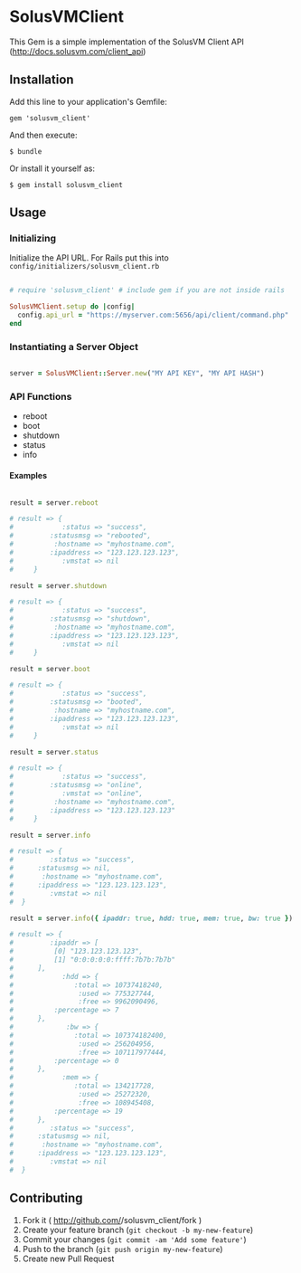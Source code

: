 # SolusVMClient

This Gem is a simple implementation of the SolusVM Client API (http://docs.solusvm.com/client_api)

## Installation

Add this line to your application's Gemfile:

    gem 'solusvm_client'

And then execute:

    $ bundle

Or install it yourself as:

    $ gem install solusvm_client

## Usage

### Initializing

Initialize the API URL. For Rails put this into `config/initializers/solusvm_client.rb`

```ruby

# require 'solusvm_client' # include gem if you are not inside rails

SolusVMClient.setup do |config|
  config.api_url = "https://myserver.com:5656/api/client/command.php"
end
```

### Instantiating a Server Object

```ruby

server = SolusVMClient::Server.new("MY API KEY", "MY API HASH")
```

### API Functions

* reboot
* boot
* shutdown
* status
* info

#### Examples

```ruby

result = server.reboot

# result => {
#            :status => "success",
#         :statusmsg => "rebooted",
#          :hostname => "myhostname.com",
#         :ipaddress => "123.123.123.123",
#            :vmstat => nil
#     }

result = server.shutdown

# result => {
#            :status => "success",
#         :statusmsg => "shutdown",
#          :hostname => "myhostname.com",
#         :ipaddress => "123.123.123.123",
#            :vmstat => nil
#     }

result = server.boot

# result => {
#            :status => "success",
#         :statusmsg => "booted",
#          :hostname => "myhostname.com",
#         :ipaddress => "123.123.123.123",
#            :vmstat => nil
#     }

result = server.status

# result => {
#            :status => "success",
#         :statusmsg => "online",
#            :vmstat => "online",
#          :hostname => "myhostname.com",
#         :ipaddress => "123.123.123.123"
#     }

result = server.info

# result => {
#         :status => "success",
#      :statusmsg => nil,
#       :hostname => "myhostname.com",
#      :ipaddress => "123.123.123.123",
#         :vmstat => nil
#  }

result = server.info({ ipaddr: true, hdd: true, mem: true, bw: true })

# result => {
#         :ipaddr => [
#          [0] "123.123.123.123",
#          [1] "0:0:0:0:0:ffff:7b7b:7b7b"
#      ],
#            :hdd => {
#               :total => 10737418240,
#                :used => 775327744,
#                :free => 9962090496,
#          :percentage => 7
#      },
#             :bw => {
#               :total => 107374182400,
#                :used => 256204956,
#                :free => 107117977444,
#          :percentage => 0
#      },
#            :mem => {
#               :total => 134217728,
#                :used => 25272320,
#                :free => 108945408,
#          :percentage => 19
#      },
#         :status => "success",
#      :statusmsg => nil,
#       :hostname => "myhostname.com",
#      :ipaddress => "123.123.123.123",
#         :vmstat => nil
#  }
```


## Contributing

1. Fork it ( http://github.com/<my-github-username>/solusvm_client/fork )
2. Create your feature branch (`git checkout -b my-new-feature`)
3. Commit your changes (`git commit -am 'Add some feature'`)
4. Push to the branch (`git push origin my-new-feature`)
5. Create new Pull Request
